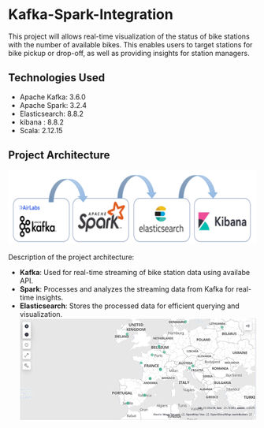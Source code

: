 # Kafka-Spark-Integration
This project  will  allows real-time visualization of the status of bike stations with the number of available bikes. This enables users to target stations for bike pickup or drop-off, as well as providing insights for station managers.

## Technologies Used

- Apache Kafka: 3.6.0
- Apache Spark: 3.2.4
- Elasticsearch: 8.8.2
- kibana : 8.8.2
- Scala: 2.12.15

## Project Architecture

![Project Architecture](images/Screenshot%20from%202023-11-23%2017-46-31.png)

Description of the project architecture:

- **Kafka**: Used for real-time streaming of bike station data using availabe API.
- **Spark**: Processes and analyzes the streaming data from Kafka for real-time insights.
- **Elasticsearch**: Stores the processed data for efficient querying and visualization.
![kibana](images/Screenshot%20from%202023-11-23%2017-44-02.png)

